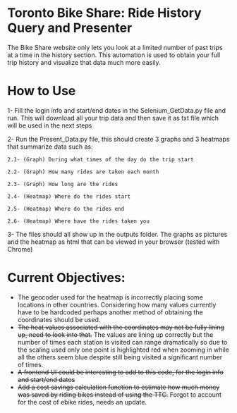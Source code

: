 # Toronto Bike Share: Ride History Query and Presenter
The Bike Share website only lets you look at a limited number of past trips at a time in the history section. This automation is used to obtain your full trip history and visualize that data much more easily.

# How to Use
1- Fill the login info and start/end dates in the Selenium_GetData.py file and run. This will download all your trip data and then save it as txt file which will be used in the next steps

2- Run the Present_Data.py file, this should create 3 graphs and 3 heatmaps that summarize data such as:

    2.1- (Graph) During what times of the day do the trip start
    
    2.2- (Graph) How many rides are taken each month
    
    2.3- (Graph) How long are the rides
    
    2.4- (Heatmap) Where do the rides start
    
    2.5- (Heatmap) Where do the rides end
    
    2.6- (Heatmap) Where have the rides taken you
    
3- The files should all show up in the outputs folder. The graphs as pictures and the heatmap as html that can be viewed in your browser (tested with Chrome)

# Current Objectives:

- The geocoder used for the heatmap is incorrectly placing some locations in other countries. Considering how many values currently have to be hardcoded perhaps another method of obtaining the coordinates should be used.
- ~~The heat values associated with the coordinates may not be fully lining up, need to look into that.~~ The values are lining up correctly but the number of times each station is visited can range dramatically so due to the scaling used only one point is highlighted red when zooming in while all the others seem blue despite still being visited a significant number of times.
- ~~A frontend UI could be interesting to add to this code, for the login info and start/end dates~~
- ~~Add a cost savings calculation function to estimate how much money was saved by riding bikes instead of using the TTC.~~ Forgot to account for the cost of ebike rides, needs an update.
